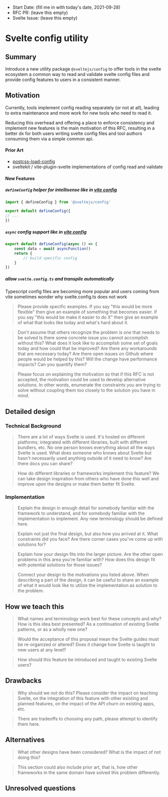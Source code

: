 - Start Date: (fill me in with today's date, 2021-09-28)
- RFC PR: (leave this empty)
- Svelte Issue: (leave this empty)

# Svelte config utility

## Summary

Introduce a new utility package `@sveltejs/config` to offer tools in the svelte ecosystem a common way
to read and validate svelte config files and provide config features to users in a consistent manner.


## Motivation

Currently, tools implement config reading separately (or not at all),
leading to extra maintenance and more work for new tools who need to read it.

Reducing this overhead and offering a place to enforce consistency
and implement new features is the main motivation of this RFC,
resulting in a better dx for both users writing svelte config files
and tool authors consuming them via a simple common api.

#### Prior Art
* [postcss-load-config](https://github.com/postcss/postcss-load-config)
* sveltekit / vite-plugin-svelte implementations of config read and validate

#### New Features

##### `defineConfig` helper for intellisense like in [vite config](https://vitejs.dev/config/#config-intellisense)
```js
import { defineConfig } from '@sveltejs/config'

export default defineConfig({
// ...
})
```

##### `async` config support like in [vite config](https://vitejs.dev/config/#async-config)
```js
export default defineConfig(async () => {
    const data = await asyncFunction()
    return {
        // build specific config
    }
})
```

##### allow `svelte.config.ts` and transpile automatically

Typescript config files are becoming more popular and users coming from vite sometimes wonder
why svelte.config.ts does not work

> Please provide specific examples. If you say "this would be more flexible" then
> give an example of something that becomes easier. If you say "this would be make
> it easier to do X" then give an example of what that looks like today and what's
> hard about it.

> Don't assume that others recognize the problem is one that needs to be solved
> Is there some concrete issue you cannot accomplish without this?
> What does it look like to accomplish some set of goals today and how could
> that be improved?
> Are there any workarounds that are necessary today?
> Are there open issues on Github where people would be helped by this?
> Will the change have performance impacts? Can you quantify them?

> Please focus on explaining the motivation so that if this RFC is not accepted,
> the motivation could be used to develop alternative solutions. In other words,
> enumerate the constraints you are trying to solve without coupling them too
> closely to the solution you have in mind.

## Detailed design

### Technical Background

> There are a lot of ways Svelte is used. It's hosted on different platforms;
> integrated with different libraries; built with different bundlers, etc. No one
> person knows everything about all the ways Svelte is used. What does someone who
> knows about Svelte but hasn't necessarily used anything outside of it need to
> know? Are there docs you can share?

> How do different libraries or frameworks implement this feature? We can take
> design inspiration from others who have done this well and improve upon the
> designs or make them better fit Svelte.

### Implementation

> Explain the design in enough detail for somebody familiar with the framework to
understand, and for somebody familiar with the implementation to implement. Any
> new terminology should be defined here.

> Explain not just the final design, but also how you arrived at it. What
> constraints did you face? Are there corner cases you've come up with solutions for?

> Explain how your design fits into the larger picture. Are the other open problems
> in this area you're familiar with? How does this design fit with potential
> solutions for those issues?

> Connect your design to the motivations you listed above. When describing a part of
> the design, it can be useful to share an example of what it would look like to
> utilize the implementation as solution to the problem.

## How we teach this

> What names and terminology work best for these concepts and why? How is this
idea best presented? As a continuation of existing Svelte patterns, or as a
wholly new one?

> Would the acceptance of this proposal mean the Svelte guides must be
re-organized or altered? Does it change how Svelte is taught to new users
at any level?

> How should this feature be introduced and taught to existing Svelte
users?

## Drawbacks

> Why should we *not* do this? Please consider the impact on teaching Svelte,
on the integration of this feature with other existing and planned features,
on the impact of the API churn on existing apps, etc.

> There are tradeoffs to choosing any path, please attempt to identify them here.

## Alternatives

> What other designs have been considered? What is the impact of not doing this?

> This section could also include prior art, that is, how other frameworks in the
> same domain have solved this problem differently.

## Unresolved questions

 
